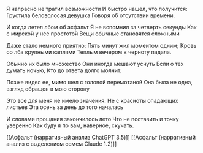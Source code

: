 Я напрасно не тратил возможности
И быстро нашел, что получится:
Грустила беловолосая девушка
Говоря об отсутствии времени.

И когда летел лбом об асфальт
Я не вспомнил за четверть секунды
Как с мирской у нее простотой
Вещи обычные становятся сложными

Даже стало немного приятно:
Пять минут жил моментом одним;
Кровь со лба крупными каплями
Теплым вечером в черноту падала.

Обычно их было множество
Они иногда мешают уснуть
Если о тех думать ночью,
Кто до ответа долго молчит.

Позже видел ее, мимо шел с головой перемотаной
Она была не одна, взгляд обращен в мою сторону

Это все для меня не имело значения:
Не с красноты опадающих листьев
Эта осень за день до того началась

И словами прощания закончилось лето
Что не поставить и точку уверенно
Как буду я по вам, наверное, скучать.

[[Асфальт (нарративный анализ ChatGPT 3.5)]]
[[Асфальт (нарративный анализ с выделением семем Claude 1.2)]]